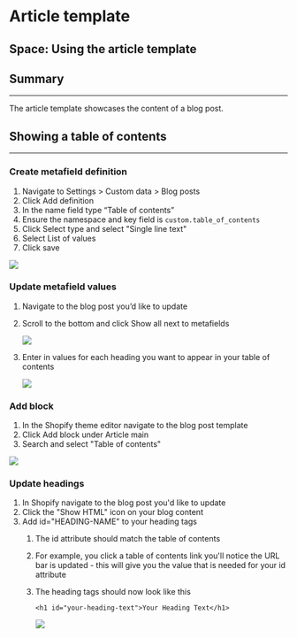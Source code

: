 # Article template

## Space: Using the article template

## Summary <a href="#h_115d6c41cb" id="h_115d6c41cb"></a>

***

The article template showcases the content of a blog post.

### &#x20;<a href="#h_dc44185b47" id="h_dc44185b47"></a>

## Showing a table of contents <a href="#h_29ad3a2bcd" id="h_29ad3a2bcd"></a>

***

### Create metafield definition <a href="#h_0c42800f1d" id="h_0c42800f1d"></a>

1. Navigate to Settings > Custom data > Blog posts
2. Click Add definition
3. In the name field type “Table of contents”
4. Ensure the namespace and key field is `custom.table_of_contents`
5. Click Select type and select "Single line text"
6. Select List of values
7. Click save

[![](https://downloads.intercomcdn.com/i/o/1200374601/91a97cfc6fb36e9c972ea93d/CleanShot+2024-10-01+at+13_32_14%402x.png?expires=1744835400\&signature=aca077e5e45c0cd734f8306e5782aee452f18428ad17286dfa2211fecf73ab4c\&req=dSInFsp5mYdfWPMW1HO4zRjQF3hZJEh8kAEtwK17CEVjfQB1m5%2FPv%2BI%2FNVb1%0AedGmyqvm8a05zRuMFBg%3D%0A)](https://downloads.intercomcdn.com/i/o/1200374601/91a97cfc6fb36e9c972ea93d/CleanShot+2024-10-01+at+13_32_14%402x.png?expires=1744835400\&signature=aca077e5e45c0cd734f8306e5782aee452f18428ad17286dfa2211fecf73ab4c\&req=dSInFsp5mYdfWPMW1HO4zRjQF3hZJEh8kAEtwK17CEVjfQB1m5%2FPv%2BI%2FNVb1%0AedGmyqvm8a05zRuMFBg%3D%0A)

### Update metafield values <a href="#h_66b907dc82" id="h_66b907dc82"></a>

1. Navigate to the blog post you’d like to update
2.  Scroll to the bottom and click Show all next to metafields

    [![](https://downloads.intercomcdn.com/i/o/1200379290/e6d714566cbadcb3b9877bcb/CleanShot+2024-10-01+at+13_33_55%402x.png?expires=1744835400\&signature=1f06cc21110d1b74f1086d94f99e54e5c1c88e28ad7d61399cd06360ca43a298\&req=dSInFsp5lINWWfMW1HO4zdNnDOd8349bd8WmKbRlzGSdeNVxOGSeJu96i%2Bxm%0AfzNn%0A)](https://downloads.intercomcdn.com/i/o/1200379290/e6d714566cbadcb3b9877bcb/CleanShot+2024-10-01+at+13_33_55%402x.png?expires=1744835400\&signature=1f06cc21110d1b74f1086d94f99e54e5c1c88e28ad7d61399cd06360ca43a298\&req=dSInFsp5lINWWfMW1HO4zdNnDOd8349bd8WmKbRlzGSdeNVxOGSeJu96i%2Bxm%0AfzNn%0A)
3.  Enter in values for each heading you want to appear in your table of contents

    [![](https://downloads.intercomcdn.com/i/o/1200398712/c8b2bc38f7da460a834df5be/CleanShot%2B2024-10-01%2Bat%2B13_35_31-402x.png?expires=1744835400\&signature=c121cdec98b7c1c117ff5c98676901ae06ce2296b46325dda5d01a544570b090\&req=dSInFsp3lYZeW%2FMW1HO4zZaQvQHxn2CIB0rSvJKWpydv6FYZMStM95qk3XPT%0A4stm%0A)](https://downloads.intercomcdn.com/i/o/1200398712/c8b2bc38f7da460a834df5be/CleanShot%2B2024-10-01%2Bat%2B13_35_31-402x.png?expires=1744835400\&signature=c121cdec98b7c1c117ff5c98676901ae06ce2296b46325dda5d01a544570b090\&req=dSInFsp3lYZeW%2FMW1HO4zZaQvQHxn2CIB0rSvJKWpydv6FYZMStM95qk3XPT%0A4stm%0A)

### Add block <a href="#h_f3fd551336" id="h_f3fd551336"></a>

1. In the Shopify theme editor navigate to the blog post template
2. Click Add block under Article main
3. Search and select "Table of contents"

[![](https://downloads.intercomcdn.com/i/o/1200387726/ce09a886b1628f0ccfceeb9b/CleanShot+2024-10-01+at+13_42_34%402x.png?expires=1744835400\&signature=0d4f5fcb624ce21b26bb1c516d56ecd0186ca9758b8516da1d38fdbfac4a23a6\&req=dSInFsp2moZdX%2FMW1HO4zUZwRjp8RRdqws%2BBjExlBupczgJUnj8ViKaHNyBP%0AcEbV50jYJDi1dYhZMno%3D%0A)](https://downloads.intercomcdn.com/i/o/1200387726/ce09a886b1628f0ccfceeb9b/CleanShot+2024-10-01+at+13_42_34%402x.png?expires=1744835400\&signature=0d4f5fcb624ce21b26bb1c516d56ecd0186ca9758b8516da1d38fdbfac4a23a6\&req=dSInFsp2moZdX%2FMW1HO4zUZwRjp8RRdqws%2BBjExlBupczgJUnj8ViKaHNyBP%0AcEbV50jYJDi1dYhZMno%3D%0A)

### Update headings <a href="#h_23c9878790" id="h_23c9878790"></a>

1. In Shopify navigate to the blog post you'd like to update
2. Click the "Show HTML" icon on your blog content
3. Add id="HEADING-NAME" to your heading tags
   1. The id attribute should match the table of contents
   2. For example, you click a table of contents link you'll notice the URL bar is updated - this will give you the value that is needed for your id attribute
   3.  The heading tags should now look like this

       ```
       <h1 id="your-heading-text">Your Heading Text</h1>
       ```

       [![](https://downloads.intercomcdn.com/i/o/1200396515/e07b0686cf8333df4de12f10/CleanShot+2024-10-01+at+13_48_22%402x.png?expires=1744835400\&signature=35b6618068257e70deb8579b3750374d90cd370cfc977ce99c67e91ab3844527\&req=dSInFsp3m4ReXPMW1HO4zfEMOZL2qXiWwB8wgKQjqmGKy5OWIgY6CWFXtsr4%0AVpO4%0A)](https://downloads.intercomcdn.com/i/o/1200396515/e07b0686cf8333df4de12f10/CleanShot+2024-10-01+at+13_48_22%402x.png?expires=1744835400\&signature=35b6618068257e70deb8579b3750374d90cd370cfc977ce99c67e91ab3844527\&req=dSInFsp3m4ReXPMW1HO4zfEMOZL2qXiWwB8wgKQjqmGKy5OWIgY6CWFXtsr4%0AVpO4%0A)
